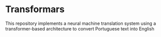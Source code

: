 # Transformars

This repository implements a neural machine translation system using a transformer-based architecture to convert Portuguese text into English 
